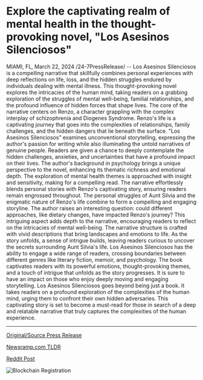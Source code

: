 # Explore the captivating realm of mental health in the thought-provoking novel, "Los Asesinos Silenciosos"

MIAMI, FL, March 22, 2024 /24-7PressRelease/ -- Los Asesinos Silenciosos is a compelling narrative that skillfully combines personal experiences with deep reflections on life, loss, and the hidden struggles endured by individuals dealing with mental illness. This thought-provoking novel explores the intricacies of the human mind, taking readers on a grabbing exploration of the struggles of mental well-being, familial relationships, and the profound influence of hidden forces that shape lives.  The core of the narrative centers on Renzo, a character grappling with the complex interplay of schizophrenia and Diogenes Syndrome. Renzo's life is a captivating journey that goes into the complexities of relationships, family challenges, and the hidden dangers that lie beneath the surface. "Los Asesinos Silenciosos" examines unconventional storytelling, expressing the author's passion for writing while also illuminating the untold narratives of genuine people. Readers are given a chance to deeply contemplate the hidden challenges, anxieties, and uncertainties that have a profound impact on their lives.  The author's background in psychology brings a unique perspective to the novel, enhancing its thematic richness and emotional depth. The exploration of mental health themes is approached with insight and sensitivity, making for a compelling read. The narrative effortlessly blends personal stories with Renzo's captivating story, ensuring readers remain engrossed throughout.  The personal struggles of Aunt Silvia and the enigmatic nature of Renzo's life combine to form a compelling and engaging storyline. The author raises an interesting question: could different approaches, like dietary changes, have impacted Renzo's journey? This intriguing aspect adds depth to the narrative, encouraging readers to reflect on the intricacies of mental well-being.  The narrative structure is crafted with vivid descriptions that bring landscapes and emotions to life. As the story unfolds, a sense of intrigue builds, leaving readers curious to uncover the secrets surrounding Aunt Silvia's life.  Los Asesinos Silenciosos has the ability to engage a wide range of readers, crossing boundaries between different genres like literary fiction, memoir, and psychology. The book captivates readers with its powerful emotions, thought-provoking themes, and a touch of intrigue that unfolds as the story progresses. It is sure to have an impact on those who enjoy deeply moving and engaging storytelling.  Los Asesinos Silenciosos goes beyond being just a book. It takes readers on a profound exploration of the complexities of the human mind, urging them to confront their own hidden adversaries. This captivating story is set to become a must-read for those in search of a deep and relatable narrative that truly captures the complexities of the human experience. 

---

[Original/Source Press Release](https://www.24-7pressrelease.com/press-release/509467/explore-the-captivating-realm-of-mental-health-in-the-thought-provoking-novel-los-asesinos-silenciosos)
                    

[Newsramp.com TLDR](None) 



[Reddit Post](https://www.reddit.com/r/HealthCareNewsInfo/comments/1bktim6/compelling_narrative_explores_mental_health/) 



![Blockchain Registration](https://cdn.newsramp.app/24-7PressRelease/qrcode/243/22/knob33NL.webp)